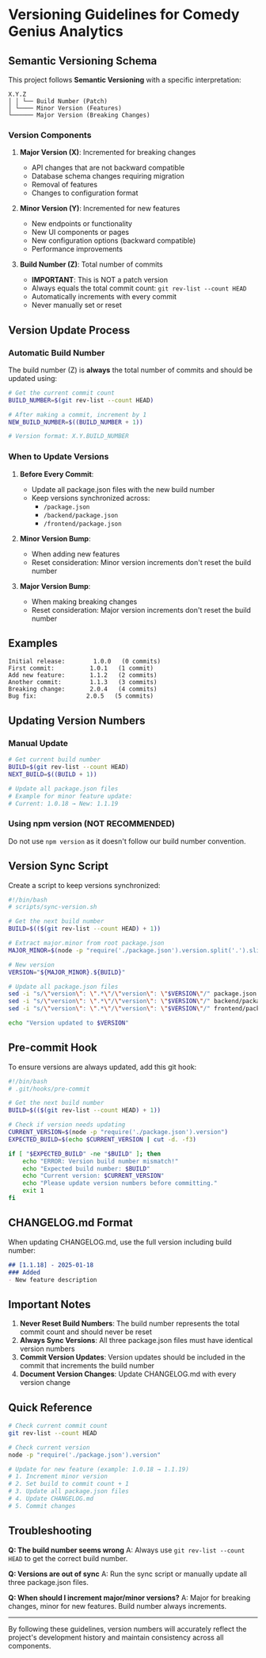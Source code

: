 # Versioning Guidelines for Comedy Genius Analytics

## Semantic Versioning Schema

This project follows **Semantic Versioning** with a specific interpretation:

```
X.Y.Z
│ │ └── Build Number (Patch)
│ └──── Minor Version (Features)
└────── Major Version (Breaking Changes)
```

### Version Components

1. **Major Version (X)**: Incremented for breaking changes
   - API changes that are not backward compatible
   - Database schema changes requiring migration
   - Removal of features
   - Changes to configuration format

2. **Minor Version (Y)**: Incremented for new features
   - New endpoints or functionality
   - New UI components or pages
   - New configuration options (backward compatible)
   - Performance improvements

3. **Build Number (Z)**: Total number of commits
   - **IMPORTANT**: This is NOT a patch version
   - Always equals the total commit count: `git rev-list --count HEAD`
   - Automatically increments with every commit
   - Never manually set or reset

## Version Update Process

### Automatic Build Number
The build number (Z) is **always** the total number of commits and should be updated using:

```bash
# Get the current commit count
BUILD_NUMBER=$(git rev-list --count HEAD)

# After making a commit, increment by 1
NEW_BUILD_NUMBER=$((BUILD_NUMBER + 1))

# Version format: X.Y.BUILD_NUMBER
```

### When to Update Versions

1. **Before Every Commit**:
   - Update all package.json files with the new build number
   - Keep versions synchronized across:
     - `/package.json`
     - `/backend/package.json`
     - `/frontend/package.json`

2. **Minor Version Bump**:
   - When adding new features
   - Reset consideration: Minor version increments don't reset the build number

3. **Major Version Bump**:
   - When making breaking changes
   - Reset consideration: Major version increments don't reset the build number

## Examples

```
Initial release:        1.0.0   (0 commits)
First commit:          1.0.1   (1 commit)
Add new feature:       1.1.2   (2 commits)
Another commit:        1.1.3   (3 commits)
Breaking change:       2.0.4   (4 commits)
Bug fix:              2.0.5   (5 commits)
```

## Updating Version Numbers

### Manual Update
```bash
# Get current build number
BUILD=$(git rev-list --count HEAD)
NEXT_BUILD=$((BUILD + 1))

# Update all package.json files
# Example for minor feature update:
# Current: 1.0.18 → New: 1.1.19
```

### Using npm version (NOT RECOMMENDED)
Do not use `npm version` as it doesn't follow our build number convention.

## Version Sync Script

Create a script to keep versions synchronized:

```bash
#!/bin/bash
# scripts/sync-version.sh

# Get the next build number
BUILD=$(($(git rev-list --count HEAD) + 1))

# Extract major.minor from root package.json
MAJOR_MINOR=$(node -p "require('./package.json').version.split('.').slice(0,2).join('.')")

# New version
VERSION="${MAJOR_MINOR}.${BUILD}"

# Update all package.json files
sed -i "s/\"version\": \".*\"/\"version\": \"$VERSION\"/" package.json
sed -i "s/\"version\": \".*\"/\"version\": \"$VERSION\"/" backend/package.json
sed -i "s/\"version\": \".*\"/\"version\": \"$VERSION\"/" frontend/package.json

echo "Version updated to $VERSION"
```

## Pre-commit Hook

To ensure versions are always updated, add this git hook:

```bash
#!/bin/bash
# .git/hooks/pre-commit

# Get the next build number
BUILD=$(($(git rev-list --count HEAD) + 1))

# Check if version needs updating
CURRENT_VERSION=$(node -p "require('./package.json').version")
EXPECTED_BUILD=$(echo $CURRENT_VERSION | cut -d. -f3)

if [ "$EXPECTED_BUILD" -ne "$BUILD" ]; then
    echo "ERROR: Version build number mismatch!"
    echo "Expected build number: $BUILD"
    echo "Current version: $CURRENT_VERSION"
    echo "Please update version numbers before committing."
    exit 1
fi
```

## CHANGELOG.md Format

When updating CHANGELOG.md, use the full version including build number:

```markdown
## [1.1.18] - 2025-01-18
### Added
- New feature description
```

## Important Notes

1. **Never Reset Build Numbers**: The build number represents the total commit count and should never be reset
2. **Always Sync Versions**: All three package.json files must have identical version numbers
3. **Commit Version Updates**: Version updates should be included in the commit that increments the build number
4. **Document Version Changes**: Update CHANGELOG.md with every version change

## Quick Reference

```bash
# Check current commit count
git rev-list --count HEAD

# Check current version
node -p "require('./package.json').version"

# Update for new feature (example: 1.0.18 → 1.1.19)
# 1. Increment minor version
# 2. Set build to commit count + 1
# 3. Update all package.json files
# 4. Update CHANGELOG.md
# 5. Commit changes
```

## Troubleshooting

**Q: The build number seems wrong**
A: Always use `git rev-list --count HEAD` to get the correct build number.

**Q: Versions are out of sync**
A: Run the sync script or manually update all three package.json files.

**Q: When should I increment major/minor versions?**
A: Major for breaking changes, minor for new features. Build number always increments.

---

By following these guidelines, version numbers will accurately reflect the project's development history and maintain consistency across all components.